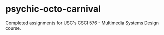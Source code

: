 # psychic-octo-carnival
Completed assignments for USC's CSCI 576 - Multimedia Systems Design course.
